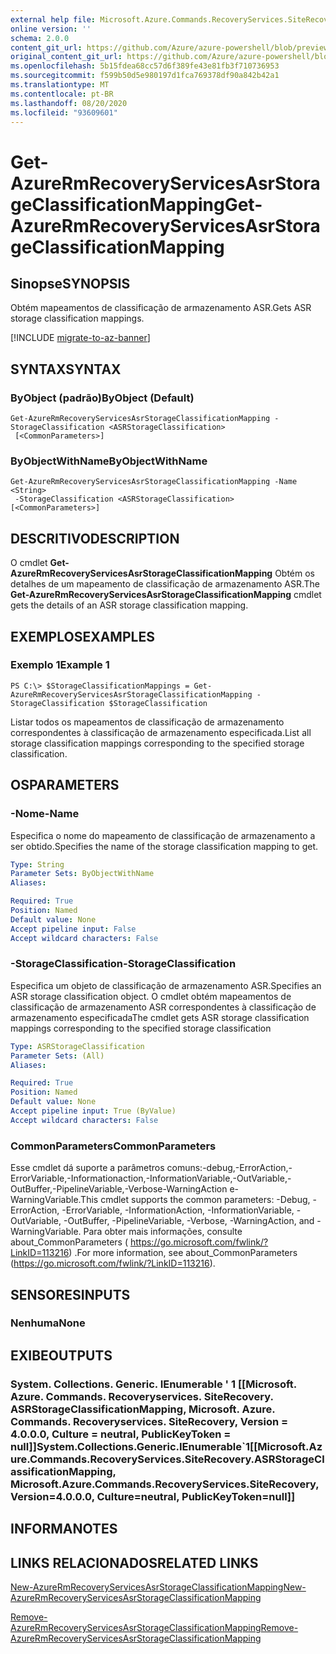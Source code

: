 ```yaml
---
external help file: Microsoft.Azure.Commands.RecoveryServices.SiteRecovery.dll-Help.xml
online version: ''
schema: 2.0.0
content_git_url: https://github.com/Azure/azure-powershell/blob/preview/src/ResourceManager/RecoveryServices.SiteRecovery/Commands.RecoveryServices.SiteRecovery/help/Get-AzureRmRecoveryServicesAsrStorageClassificationMapping.md
original_content_git_url: https://github.com/Azure/azure-powershell/blob/preview/src/ResourceManager/RecoveryServices.SiteRecovery/Commands.RecoveryServices.SiteRecovery/help/Get-AzureRmRecoveryServicesAsrStorageClassificationMapping.md
ms.openlocfilehash: 5b15fdea68cc57d6f389fe43e81fb3f710736953
ms.sourcegitcommit: f599b50d5e980197d1fca769378df90a842b42a1
ms.translationtype: MT
ms.contentlocale: pt-BR
ms.lasthandoff: 08/20/2020
ms.locfileid: "93609601"
---
```

# <span data-ttu-id="1ed05-101">Get-AzureRmRecoveryServicesAsrStorageClassificationMapping</span><span class="sxs-lookup"><span data-stu-id="1ed05-101">Get-AzureRmRecoveryServicesAsrStorageClassificationMapping</span></span>

## <span data-ttu-id="1ed05-102">Sinopse</span><span class="sxs-lookup"><span data-stu-id="1ed05-102">SYNOPSIS</span></span>
<span data-ttu-id="1ed05-103">Obtém mapeamentos de classificação de armazenamento ASR.</span><span class="sxs-lookup"><span data-stu-id="1ed05-103">Gets ASR storage classification mappings.</span></span>

[!INCLUDE [migrate-to-az-banner](../../includes/migrate-to-az-banner.md)]

## <span data-ttu-id="1ed05-104">SYNTAX</span><span class="sxs-lookup"><span data-stu-id="1ed05-104">SYNTAX</span></span>

### <span data-ttu-id="1ed05-105">ByObject (padrão)</span><span class="sxs-lookup"><span data-stu-id="1ed05-105">ByObject (Default)</span></span>
```
Get-AzureRmRecoveryServicesAsrStorageClassificationMapping -StorageClassification <ASRStorageClassification>
 [<CommonParameters>]
```

### <span data-ttu-id="1ed05-106">ByObjectWithName</span><span class="sxs-lookup"><span data-stu-id="1ed05-106">ByObjectWithName</span></span>
```
Get-AzureRmRecoveryServicesAsrStorageClassificationMapping -Name <String>
 -StorageClassification <ASRStorageClassification> [<CommonParameters>]
```

## <span data-ttu-id="1ed05-107">DESCRITIVO</span><span class="sxs-lookup"><span data-stu-id="1ed05-107">DESCRIPTION</span></span>
<span data-ttu-id="1ed05-108">O cmdlet **Get-AzureRmRecoveryServicesAsrStorageClassificationMapping** Obtém os detalhes de um mapeamento de classificação de armazenamento ASR.</span><span class="sxs-lookup"><span data-stu-id="1ed05-108">The **Get-AzureRmRecoveryServicesAsrStorageClassificationMapping** cmdlet gets the details of an ASR storage classification mapping.</span></span>

## <span data-ttu-id="1ed05-109">EXEMPLOS</span><span class="sxs-lookup"><span data-stu-id="1ed05-109">EXAMPLES</span></span>

### <span data-ttu-id="1ed05-110">Exemplo 1</span><span class="sxs-lookup"><span data-stu-id="1ed05-110">Example 1</span></span>
```
PS C:\> $StorageClassificationMappings = Get-AzureRmRecoveryServicesAsrStorageClassificationMapping -StorageClassification $StorageClassification
```

<span data-ttu-id="1ed05-111">Listar todos os mapeamentos de classificação de armazenamento correspondentes à classificação de armazenamento especificada.</span><span class="sxs-lookup"><span data-stu-id="1ed05-111">List all storage classification mappings corresponding to the specified storage classification.</span></span>

## <span data-ttu-id="1ed05-112">OS</span><span class="sxs-lookup"><span data-stu-id="1ed05-112">PARAMETERS</span></span>

### <span data-ttu-id="1ed05-113">-Nome</span><span class="sxs-lookup"><span data-stu-id="1ed05-113">-Name</span></span>
<span data-ttu-id="1ed05-114">Especifica o nome do mapeamento de classificação de armazenamento a ser obtido.</span><span class="sxs-lookup"><span data-stu-id="1ed05-114">Specifies the name of the storage classification mapping to get.</span></span>

```yaml
Type: String
Parameter Sets: ByObjectWithName
Aliases: 

Required: True
Position: Named
Default value: None
Accept pipeline input: False
Accept wildcard characters: False
```

### <span data-ttu-id="1ed05-115">-StorageClassification</span><span class="sxs-lookup"><span data-stu-id="1ed05-115">-StorageClassification</span></span>
<span data-ttu-id="1ed05-116">Especifica um objeto de classificação de armazenamento ASR.</span><span class="sxs-lookup"><span data-stu-id="1ed05-116">Specifies an ASR storage classification object.</span></span> <span data-ttu-id="1ed05-117">O cmdlet obtém mapeamentos de classificação de armazenamento ASR correspondentes à classificação de armazenamento especificada</span><span class="sxs-lookup"><span data-stu-id="1ed05-117">The cmdlet gets ASR storage classification mappings corresponding to the specified storage classification</span></span> 

```yaml
Type: ASRStorageClassification
Parameter Sets: (All)
Aliases: 

Required: True
Position: Named
Default value: None
Accept pipeline input: True (ByValue)
Accept wildcard characters: False
```

### <span data-ttu-id="1ed05-118">CommonParameters</span><span class="sxs-lookup"><span data-stu-id="1ed05-118">CommonParameters</span></span>
<span data-ttu-id="1ed05-119">Esse cmdlet dá suporte a parâmetros comuns:-debug,-ErrorAction,-ErrorVariable,-Informationaction,-InformationVariable,-OutVariable,-OutBuffer,-PipelineVariable,-Verbose-WarningAction e-WarningVariable.</span><span class="sxs-lookup"><span data-stu-id="1ed05-119">This cmdlet supports the common parameters: -Debug, -ErrorAction, -ErrorVariable, -InformationAction, -InformationVariable, -OutVariable, -OutBuffer, -PipelineVariable, -Verbose, -WarningAction, and -WarningVariable.</span></span> <span data-ttu-id="1ed05-120">Para obter mais informações, consulte about_CommonParameters ( https://go.microsoft.com/fwlink/?LinkID=113216) .</span><span class="sxs-lookup"><span data-stu-id="1ed05-120">For more information, see about_CommonParameters (https://go.microsoft.com/fwlink/?LinkID=113216).</span></span>

## <span data-ttu-id="1ed05-121">SENSORES</span><span class="sxs-lookup"><span data-stu-id="1ed05-121">INPUTS</span></span>

### <span data-ttu-id="1ed05-122">Nenhuma</span><span class="sxs-lookup"><span data-stu-id="1ed05-122">None</span></span>

## <span data-ttu-id="1ed05-123">EXIBE</span><span class="sxs-lookup"><span data-stu-id="1ed05-123">OUTPUTS</span></span>

### <span data-ttu-id="1ed05-124">System. Collections. Generic. IEnumerable ' 1 [[Microsoft. Azure. Commands. Recoveryservices. SiteRecovery. ASRStorageClassificationMapping, Microsoft. Azure. Commands. Recoveryservices. SiteRecovery, Version = 4.0.0.0, Culture = neutral, PublicKeyToken = null]]</span><span class="sxs-lookup"><span data-stu-id="1ed05-124">System.Collections.Generic.IEnumerable\`1[[Microsoft.Azure.Commands.RecoveryServices.SiteRecovery.ASRStorageClassificationMapping, Microsoft.Azure.Commands.RecoveryServices.SiteRecovery, Version=4.0.0.0, Culture=neutral, PublicKeyToken=null]]</span></span>

## <span data-ttu-id="1ed05-125">INFORMA</span><span class="sxs-lookup"><span data-stu-id="1ed05-125">NOTES</span></span>

## <span data-ttu-id="1ed05-126">LINKS RELACIONADOS</span><span class="sxs-lookup"><span data-stu-id="1ed05-126">RELATED LINKS</span></span>

[<span data-ttu-id="1ed05-127">New-AzureRmRecoveryServicesAsrStorageClassificationMapping</span><span class="sxs-lookup"><span data-stu-id="1ed05-127">New-AzureRmRecoveryServicesAsrStorageClassificationMapping</span></span>](./New-AzureRmRecoveryServicesAsrStorageClassificationMapping.md)

[<span data-ttu-id="1ed05-128">Remove-AzureRmRecoveryServicesAsrStorageClassificationMapping</span><span class="sxs-lookup"><span data-stu-id="1ed05-128">Remove-AzureRmRecoveryServicesAsrStorageClassificationMapping</span></span>](./Remove-AzureRmRecoveryServicesAsrStorageClassificationMapping.md)

